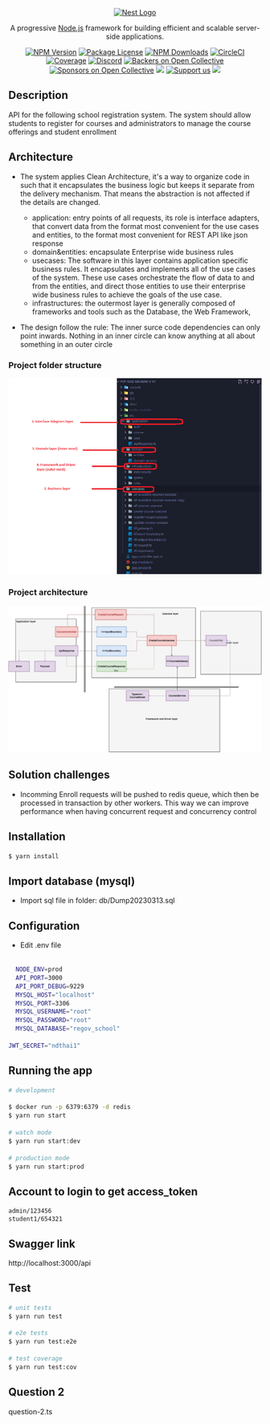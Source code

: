 <p align="center">
  <a href="http://nestjs.com/" target="blank"><img src="https://nestjs.com/img/logo-small.svg" width="200" alt="Nest Logo" /></a>
</p>

[circleci-image]: https://img.shields.io/circleci/build/github/nestjs/nest/master?token=abc123def456
[circleci-url]: https://circleci.com/gh/nestjs/nest

  <p align="center">A progressive <a href="http://nodejs.org" target="_blank">Node.js</a> framework for building efficient and scalable server-side applications.</p>
    <p align="center">
<a href="https://www.npmjs.com/~nestjscore" target="_blank"><img src="https://img.shields.io/npm/v/@nestjs/core.svg" alt="NPM Version" /></a>
<a href="https://www.npmjs.com/~nestjscore" target="_blank"><img src="https://img.shields.io/npm/l/@nestjs/core.svg" alt="Package License" /></a>
<a href="https://www.npmjs.com/~nestjscore" target="_blank"><img src="https://img.shields.io/npm/dm/@nestjs/common.svg" alt="NPM Downloads" /></a>
<a href="https://circleci.com/gh/nestjs/nest" target="_blank"><img src="https://img.shields.io/circleci/build/github/nestjs/nest/master" alt="CircleCI" /></a>
<a href="https://coveralls.io/github/nestjs/nest?branch=master" target="_blank"><img src="https://coveralls.io/repos/github/nestjs/nest/badge.svg?branch=master#9" alt="Coverage" /></a>
<a href="https://discord.gg/G7Qnnhy" target="_blank"><img src="https://img.shields.io/badge/discord-online-brightgreen.svg" alt="Discord"/></a>
<a href="https://opencollective.com/nest#backer" target="_blank"><img src="https://opencollective.com/nest/backers/badge.svg" alt="Backers on Open Collective" /></a>
<a href="https://opencollective.com/nest#sponsor" target="_blank"><img src="https://opencollective.com/nest/sponsors/badge.svg" alt="Sponsors on Open Collective" /></a>
  <a href="https://paypal.me/kamilmysliwiec" target="_blank"><img src="https://img.shields.io/badge/Donate-PayPal-ff3f59.svg"/></a>
    <a href="https://opencollective.com/nest#sponsor"  target="_blank"><img src="https://img.shields.io/badge/Support%20us-Open%20Collective-41B883.svg" alt="Support us"></a>
  <a href="https://twitter.com/nestframework" target="_blank"><img src="https://img.shields.io/twitter/follow/nestframework.svg?style=social&label=Follow"></a>
</p>
  <!--[![Backers on Open Collective](https://opencollective.com/nest/backers/badge.svg)](https://opencollective.com/nest#backer)
  [![Sponsors on Open Collective](https://opencollective.com/nest/sponsors/badge.svg)](https://opencollective.com/nest#sponsor)-->

## Description

API for the following school registration system. The system should allow students to register for courses and administrators to manage the course offerings and student enrollment

## Architecture
- The system applies Clean Architecture, it's a way to organize code in such that it encapsulates the business logic but keeps it separate from the delivery mechanism. That means the abstraction is not affected if the details are changed.

  - application: entry points of all requests, its role is interface adapters, that convert data from the format most convenient for the use cases and entities, to the format most convenient for REST API like json response
  - domain&entities: encapsulate Enterprise wide business rules
  - usecases: The software in this layer contains application specific business rules. It encapsulates and implements all of the use cases of the system. These use cases orchestrate the flow of data to and from the entities, and direct those entities to use their enterprise wide business rules to achieve the goals of the use case.
  - infrastructures: the outermost layer is generally composed of frameworks and tools such as the Database, the Web Framework, 

- The design follow the rule: The inner surce code dependencies can only point inwards. Nothing in an inner circle can know anything at all about something in an outer circle

### Project folder structure

![the picture](./docs/Folder-structure.png)

### Project architecture

![the picture2](./docs/clean-architecture.jpg)

## Solution challenges

- Incomming Enroll requests will be pushed to redis queue, which then be processed in transaction by other workers. This way we can improve performance when having concurrent request and concurrency control


## Installation

```bash
$ yarn install
```

## Import database (mysql)

- Import sql file in folder: db/Dump20230313.sql

## Configuration

- Edit .env file

```bash

  NODE_ENV=prod
  API_PORT=3000
  API_PORT_DEBUG=9229
  MYSQL_HOST="localhost"
  MYSQL_PORT=3306
  MYSQL_USERNAME="root"
  MYSQL_PASSWORD="root"
  MYSQL_DATABASE="regov_school"

JWT_SECRET="ndthai1"
```

## Running the app


```bash
# development

$ docker run -p 6379:6379 -d redis
$ yarn run start

# watch mode
$ yarn run start:dev

# production mode
$ yarn run start:prod
```

## Account to login to get access_token

```
admin/123456
student1/654321
```

## Swagger link
http://localhost:3000/api

## Test

```bash
# unit tests
$ yarn run test

# e2e tests
$ yarn run test:e2e

# test coverage
$ yarn run test:cov
```
## Question 2
question-2.ts
